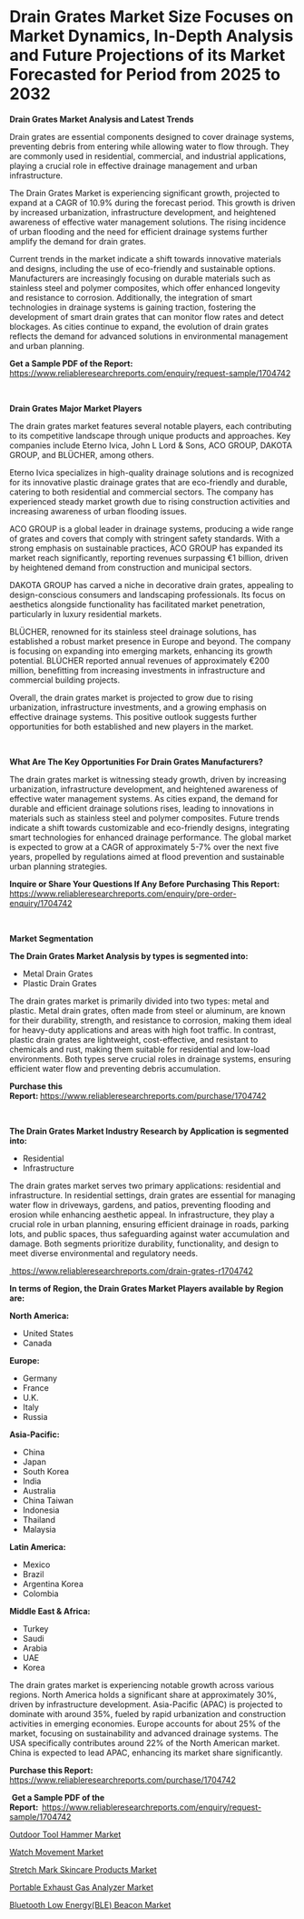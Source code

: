 <p><h1>Drain Grates Market Size Focuses on Market Dynamics, In-Depth Analysis and Future Projections of its Market Forecasted for Period from 2025 to 2032</h1></p><p><strong>Drain Grates Market Analysis and Latest Trends</strong></p>
<p><p>Drain grates are essential components designed to cover drainage systems, preventing debris from entering while allowing water to flow through. They are commonly used in residential, commercial, and industrial applications, playing a crucial role in effective drainage management and urban infrastructure.</p><p>The Drain Grates Market is experiencing significant growth, projected to expand at a CAGR of 10.9% during the forecast period. This growth is driven by increased urbanization, infrastructure development, and heightened awareness of effective water management solutions. The rising incidence of urban flooding and the need for efficient drainage systems further amplify the demand for drain grates.</p><p>Current trends in the market indicate a shift towards innovative materials and designs, including the use of eco-friendly and sustainable options. Manufacturers are increasingly focusing on durable materials such as stainless steel and polymer composites, which offer enhanced longevity and resistance to corrosion. Additionally, the integration of smart technologies in drainage systems is gaining traction, fostering the development of smart drain grates that can monitor flow rates and detect blockages. As cities continue to expand, the evolution of drain grates reflects the demand for advanced solutions in environmental management and urban planning.</p></p>
<p><strong>Get a Sample PDF of the Report:&nbsp;</strong> <a href="https://www.reliableresearchreports.com/enquiry/request-sample/1704742?utm_campaign=33&utm_medium=2&utm_source=Github&utm_content=ia&utm_term=09012025&utm_id=drain-grates">https://www.reliableresearchreports.com/enquiry/request-sample/1704742</a></p>
<p>&nbsp;</p>
<p><strong>Drain Grates Major Market Players</strong></p>
<p><p>The drain grates market features several notable players, each contributing to its competitive landscape through unique products and approaches. Key companies include Eterno Ivica, John L Lord & Sons, ACO GROUP, DAKOTA GROUP, and BLÜCHER, among others. </p><p>Eterno Ivica specializes in high-quality drainage solutions and is recognized for its innovative plastic drainage grates that are eco-friendly and durable, catering to both residential and commercial sectors. The company has experienced steady market growth due to rising construction activities and increasing awareness of urban flooding issues.</p><p>ACO GROUP is a global leader in drainage systems, producing a wide range of grates and covers that comply with stringent safety standards. With a strong emphasis on sustainable practices, ACO GROUP has expanded its market reach significantly, reporting revenues surpassing €1 billion, driven by heightened demand from construction and municipal sectors.</p><p>DAKOTA GROUP has carved a niche in decorative drain grates, appealing to design-conscious consumers and landscaping professionals. Its focus on aesthetics alongside functionality has facilitated market penetration, particularly in luxury residential markets.</p><p>BLÜCHER, renowned for its stainless steel drainage solutions, has established a robust market presence in Europe and beyond. The company is focusing on expanding into emerging markets, enhancing its growth potential. BLÜCHER reported annual revenues of approximately €200 million, benefitting from increasing investments in infrastructure and commercial building projects.</p><p>Overall, the drain grates market is projected to grow due to rising urbanization, infrastructure investments, and a growing emphasis on effective drainage systems. This positive outlook suggests further opportunities for both established and new players in the market.</p></p>
<p>&nbsp;</p>
<p><strong>What Are The Key Opportunities For Drain Grates Manufacturers?</strong></p>
<p><p>The drain grates market is witnessing steady growth, driven by increasing urbanization, infrastructure development, and heightened awareness of effective water management systems. As cities expand, the demand for durable and efficient drainage solutions rises, leading to innovations in materials such as stainless steel and polymer composites. Future trends indicate a shift towards customizable and eco-friendly designs, integrating smart technologies for enhanced drainage performance. The global market is expected to grow at a CAGR of approximately 5-7% over the next five years, propelled by regulations aimed at flood prevention and sustainable urban planning strategies.</p></p>
<p><strong>Inquire or Share Your Questions If Any Before Purchasing This Report:</strong> <a href="https://www.reliableresearchreports.com/enquiry/pre-order-enquiry/1704742?utm_campaign=33&utm_medium=2&utm_source=Github&utm_content=ia&utm_term=09012025&utm_id=drain-grates">https://www.reliableresearchreports.com/enquiry/pre-order-enquiry/1704742</a></p>
<p>&nbsp;</p>
<p><strong>Market Segmentation</strong></p>
<p><strong>The Drain Grates Market Analysis by types is segmented into:</strong></p>
<p><ul><li>Metal Drain Grates</li><li>Plastic Drain Grates</li></ul></p>
<p><p>The drain grates market is primarily divided into two types: metal and plastic. Metal drain grates, often made from steel or aluminum, are known for their durability, strength, and resistance to corrosion, making them ideal for heavy-duty applications and areas with high foot traffic. In contrast, plastic drain grates are lightweight, cost-effective, and resistant to chemicals and rust, making them suitable for residential and low-load environments. Both types serve crucial roles in drainage systems, ensuring efficient water flow and preventing debris accumulation.</p></p>
<p><strong>Purchase this Report:&nbsp;</strong><a href="https://www.reliableresearchreports.com/purchase/1704742?utm_campaign=33&utm_medium=2&utm_source=Github&utm_content=ia&utm_term=09012025&utm_id=drain-grates">https://www.reliableresearchreports.com/purchase/1704742</a></p>
<p>&nbsp;</p>
<p><strong>The Drain Grates Market Industry Research by Application is segmented into:</strong></p>
<p><ul><li>Residential</li><li>Infrastructure</li></ul></p>
<p><p>The drain grates market serves two primary applications: residential and infrastructure. In residential settings, drain grates are essential for managing water flow in driveways, gardens, and patios, preventing flooding and erosion while enhancing aesthetic appeal. In infrastructure, they play a crucial role in urban planning, ensuring efficient drainage in roads, parking lots, and public spaces, thus safeguarding against water accumulation and damage. Both segments prioritize durability, functionality, and design to meet diverse environmental and regulatory needs.</p></p>
<p><a href="https://www.reliableresearchreports.com/drain-grates-r1704742?utm_campaign=33&utm_medium=2&utm_source=Github&utm_content=ia&utm_term=09012025&utm_id=drain-grates">&nbsp;https://www.reliableresearchreports.com/drain-grates-r1704742</a></p>
<p><strong>In terms of Region, the Drain Grates Market Players available by Region are:</strong></p>
<p>
    <p> <strong> North America: </strong>
        <ul>
            <li>United States</li>
            <li>Canada</li>
        </ul>
        </p> 
    <p> <strong> Europe: </strong>
        <ul>
            <li>Germany</li>
            <li>France</li>
            <li>U.K.</li>
            <li>Italy</li>
            <li>Russia</li>
        </ul>
        </p> 
    <p> <strong> Asia-Pacific: </strong>
        <ul>
            <li>China</li>
            <li>Japan</li>
            <li>South Korea</li>
            <li>India</li>
            <li>Australia</li>
            <li>China Taiwan</li>
            <li>Indonesia</li>
            <li>Thailand</li>
            <li>Malaysia</li>
        </ul>
        </p> 
    <p> <strong> Latin America: </strong>
        <ul>
            <li>Mexico</li>
            <li>Brazil</li>
            <li>Argentina Korea</li>
            <li>Colombia</li>
        </ul>
        </p> 
    <p> <strong> Middle East & Africa: </strong>
        <ul>
            <li>Turkey</li>
            <li>Saudi</li>
            <li>Arabia</li>
            <li>UAE</li>
            <li>Korea</li>
        </ul>
    </p>
    </p>
<p><p>The drain grates market is experiencing notable growth across various regions. North America holds a significant share at approximately 30%, driven by infrastructure development. Asia-Pacific (APAC) is projected to dominate with around 35%, fueled by rapid urbanization and construction activities in emerging economies. Europe accounts for about 25% of the market, focusing on sustainability and advanced drainage systems. The USA specifically contributes around 22% of the North American market. China is expected to lead APAC, enhancing its market share significantly.</p></p>
<p><strong>Purchase this Report: </strong><a href="https://www.reliableresearchreports.com/purchase/1704742?utm_campaign=33&utm_medium=2&utm_source=Github&utm_content=ia&utm_term=09012025&utm_id=drain-grates">https://www.reliableresearchreports.com/purchase/1704742</a></p>
<p>&nbsp;<strong>Get a Sample PDF of the Report:&nbsp;&nbsp;</strong><a href="https://www.reliableresearchreports.com/enquiry/request-sample/1704742?utm_campaign=33&utm_medium=2&utm_source=Github&utm_content=ia&utm_term=09012025&utm_id=drain-grates">https://www.reliableresearchreports.com/enquiry/request-sample/1704742</a></p>
<p><strong></strong></p>
<p><p><a href="https://github.com/flnordan65e0/Market-Research-Report-List-1/blob/main/outdoor-tool-hammer-market.md?utm_campaign=33&utm_medium=2&utm_source=Github&utm_content=ia&utm_term=09012025&utm_id=drain-grates">Outdoor Tool Hammer Market</a></p><p><a href="https://github.com/hammelximalschid/Market-Research-Report-List-1/blob/main/watch-movement-market.md?utm_campaign=33&utm_medium=2&utm_source=Github&utm_content=ia&utm_term=09012025&utm_id=drain-grates">Watch Movement Market</a></p><p><a href="https://github.com/rodinayygacklezi/Market-Research-Report-List-1/blob/main/stretch-mark-skincare-products-market.md?utm_campaign=33&utm_medium=2&utm_source=Github&utm_content=ia&utm_term=09012025&utm_id=drain-grates">Stretch Mark Skincare Products Market</a></p><p><a href="https://github.com/lindaopodray/Market-Research-Report-List-1/blob/main/portable-exhaust-gas-analyzer-market.md?utm_campaign=33&utm_medium=2&utm_source=Github&utm_content=ia&utm_term=09012025&utm_id=drain-grates">Portable Exhaust Gas Analyzer Market</a></p><p><a href="https://github.com/OlenFleming68/Market-Research-Report-List-1/blob/main/bluetooth-low-energyble-beacon-market.md?utm_campaign=33&utm_medium=2&utm_source=Github&utm_content=ia&utm_term=09012025&utm_id=drain-grates">Bluetooth Low Energy(BLE) Beacon Market</a></p></p>